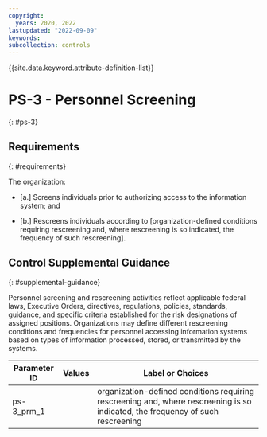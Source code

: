 ```yaml
---
copyright:
  years: 2020, 2022
lastupdated: "2022-09-09"
keywords: 
subcollection: controls
---
```


{{site.data.keyword.attribute-definition-list}}

# PS-3 - Personnel Screening
{: #ps-3}

## Requirements
{: #requirements}

The organization:

- \[a.\] Screens individuals prior to authorizing access to the information system; and

- \[b.\] Rescreens individuals according to [organization-defined conditions requiring rescreening and, where rescreening is so indicated, the frequency of such rescreening].

## Control Supplemental Guidance
{: #supplemental-guidance}

Personnel screening and rescreening activities reflect applicable federal laws, Executive Orders, directives, regulations, policies, standards, guidance, and specific criteria established for the risk designations of assigned positions. Organizations may define different rescreening conditions and frequencies for personnel accessing information systems based on types of information processed, stored, or transmitted by the systems.

| Parameter ID | Values | Label or Choices |
|---|---|---|
| ps-3_prm_1 |  | organization-defined conditions requiring rescreening and, where rescreening is so indicated, the frequency of such rescreening |


